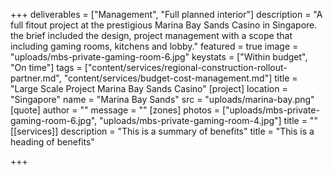 +++
deliverables = ["Management", "Full planned interior"]
description = "A full fitout project at the prestigious Marina Bay Sands Casino in Singapore. the brief included the design, project management with a scope that including gaming rooms, kitchens and lobby."
featured = true
image = "uploads/mbs-private-gaming-room-6.jpg"
keystats = ["Within budget", "On time"]
tags = ["content/services/regional-construction-rollout-partner.md", "content/services/budget-cost-management.md"]
title = "Large Scale Project Marina Bay Sands Casino"
[project]
location = "Singapore"
name = "Marina Bay Sands"
src = "uploads/marina-bay.png"
[quote]
author = ""
message = ""
[zones]
photos = ["uploads/mbs-private-gaming-room-6.jpg", "uploads/mbs-private-gaming-room-4.jpg"]
title = ""
[[services]]
description = "This is a summary of benefits"
title = "This is a heading of benefits"

+++
